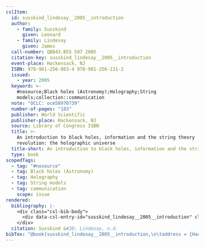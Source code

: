 ```yaml
---
cslItem:
  id: susskind_lindesay__2005__introduction
  author:
    - family: Susskind
      given: Leonard
    - family: Lindesay
      given: James
  call-number: QB843.B55 S97 2005
  citation-key: susskind_lindesay__2005__introduction
  event-place: Hackensack, NJ
  ISBN: 978-981-256-083-4 978-981-256-131-2
  issued:
    - year: 2005
  keyword: >-
    #nosource;Black holes (Astronomy);Holography;String
    models;collection::communication
  note: "OCLC: ocm58970739"
  number-of-pages: "183"
  publisher: World Scientific
  publisher-place: Hackensack, NJ
  source: Library of Congress ISBN
  title: >-
    An introduction to black holes, information and the string theory
    revolution: the holographic universe
  title-short: An introduction to black holes, information and the string theory revolution
  type: book
scopedTags:
  - tag: "#nosource"
  - tag: Black holes (Astronomy)
  - tag: Holography
  - tag: String models
  - tag: communication
    scope: issue
rendered:
  bibliography: |-
    <div class="csl-bib-body">
      <div data-csl-entry-id="susskind_lindesay__2005__introduction" class="csl-entry">Susskind, L., &#38; Lindesay, J. n.d.. <i>An introduction to black holes, information and the string theory revolution: the holographic universe</i>. World Scientific.</div>
    </div>
  citation: Susskind &#38; Lindesay, n.d.
bibTex: "@book{susskind_lindesay__2005__introduction,\n\taddress = {Hackensack, NJ},\n\tauthor = {Susskind, Leonard and Lindesay, James},\n\tnote = {OCLC: ocm58970739},\n\tpublisher = {World Scientific},\n\ttitle = {An introduction to black holes, information and the string theory revolution: the holographic universe},\n}\n\n"
---
```

